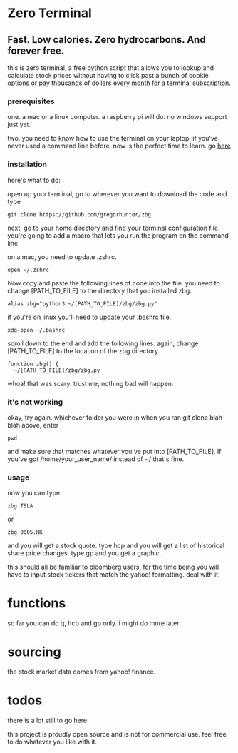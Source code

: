 # Zero Terminal

## Fast. Low calories. Zero hydrocarbons. And forever free.

this is zero terminal, a free python script that allows you to lookup and calculate stock prices without having to click past a bunch of cookie options or pay thousands of dollars every month for a terminal subscription.

### prerequisites

one. a mac or a linux computer. a raspberry pi will do. no windows support just yet.

two. you need to know how to use the terminal on your laptop. if you've never used a command line before, now is the perfect time to learn. go [here](https://www.learnenough.com/command-line-tutorial)

### installation

here's what to do:

open up your terminal, go to wherever you want to download the code and type 

	git clone https://github.com/gregorhunter/zbg

next, go to your home directory and find your terminal configuration file. you're going to add a macro that lets you run the program on the command line.

on a mac, you need to update .zshrc.

	open ~/.zshrc
	
Now copy and paste the following lines of code into the file. you need to change [PATH_TO_FILE] to the directory that you installed zbg.

	alias zbg="python3 ~/[PATH_TO_FILE]/zbg/zbg.py"

if you're on linux you'll need to update your .bashrc file.

    xdg-open ~/.bashrc

scroll down to the end and add the following lines. again, change [PATH_TO_FILE] to the location of the zbg directory.

    function zbg() {
      ~/[PATH_TO_FILE]/zbg/zbg.py

whoa! that was scary. trust me, nothing bad will happen.

### it's not working

okay, try again. whichever folder you were in when you ran git clone blah blah above, enter

	pwd
	
and make sure that matches whatever you've put into [PATH_TO_FILE]. If you've got /home/your_user_name/ instead of ~/ that's fine.

### usage

now you can type

	zbg TSLA
  
 or 
 
    zbg 0005.HK

and you will get a stock quote. type hcp and you will get a list of historical share price changes. type gp and you get a graphic.

this should all be familiar to bloomberg users. for the time being you will have to input stock tickers that match the yahoo! formatting. deal with it.

# functions

so far you can do q, hcp and gp only. i might do more later. 

# sourcing

the stock market data comes from yahoo! finance. 

# todos

there is a lot still to go here.

this project is proudly open source and is not for commercial use. feel free to do whatever you like with it.
